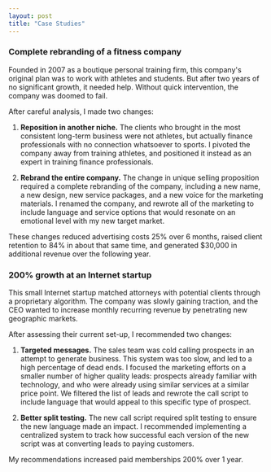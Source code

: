 ```yaml
---
layout: post
title: "Case Studies"
---
```


### Complete rebranding of a fitness company

Founded in 2007 as a boutique personal training firm, this company's original plan was to work with athletes and students. But after two years of no significant growth, it needed help. Without quick intervention, the company was doomed to fail.

After careful analysis, I made two changes:

1. **Reposition in another niche.** The clients who brought in the most consistent long-term business were not athletes, but actually finance professionals with no connection whatsoever to sports. I pivoted the company away from training athletes, and positioned it instead as an expert in training finance professionals.

2. **Rebrand the entire company.** The change in unique selling proposition required a complete rebranding of the company, including a new name, a new design, new service packages, and a new voice for the marketing materials. I renamed the company, and rewrote all of the marketing to include language and service options that would resonate on an emotional level with my new target market.

These changes reduced advertising costs 25% over 6 months, raised client retention to 84% in about that same time, and generated $30,000 in additional revenue over the following year.

### 200% growth at an Internet startup

This small Internet startup matched attorneys with potential clients through a proprietary algorithm. The company was slowly gaining traction, and the CEO wanted to increase monthly recurring revenue by penetrating new geographic markets.

After assessing their current set-up, I recommended two changes:

1. **Targeted messages.** The sales team was cold calling prospects in an attempt to generate business. This system was too slow, and led to a high percentage of dead ends. I focused the marketing efforts on a smaller number of higher quality leads: prospects already familiar with technology, and who were already using similar services at a similar price point. We filtered the list of leads and rewrote the call script to include language that would appeal to this specific type of prospect.

2. **Better split testing.** The new call script required split testing to ensure the new language made an impact. I recommended implementing a centralized system to track how successful each version of the new script was at converting leads to paying customers.

My recommendations increased paid memberships 200% over 1 year.
